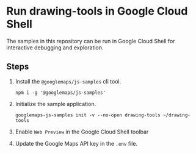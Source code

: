 # Run drawing-tools in Google Cloud Shell

The samples in this repository can be run in Google Cloud Shell for interactive debugging and exploration.

## Steps

1. Install the `@googlemaps/js-samples` cli tool.

    ```
    npm i -g '@googlemaps/js-samples'
    ```
1. Initialize the sample application. 
    ```
    googlemaps-js-samples init -v --no-open drawing-tools ~/drawing-tools
    ```
1. Enable `Web Preview` in the Google Cloud Shell toolbar
1. Update the Google Maps API key in the `.env` file.
